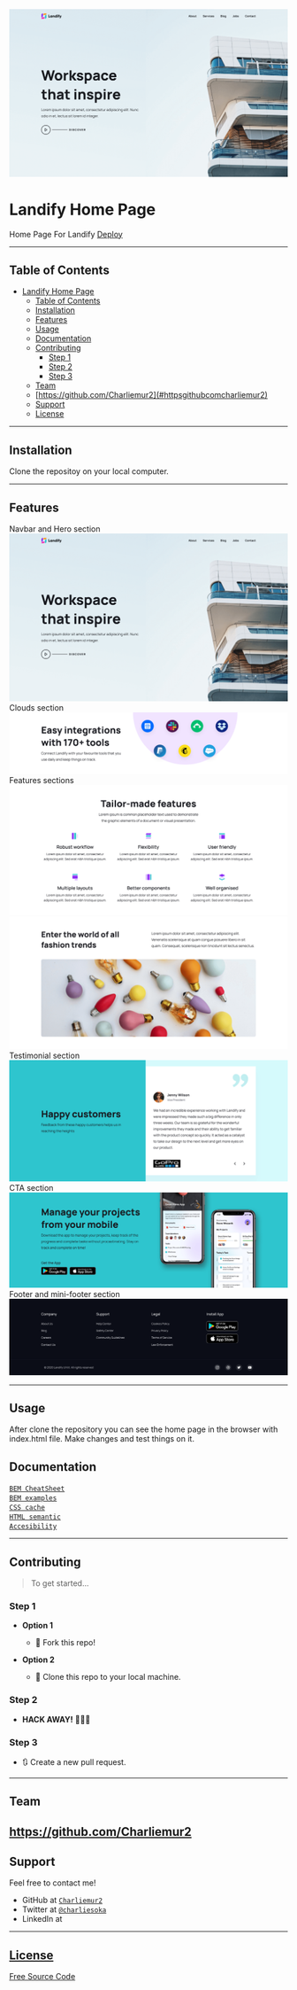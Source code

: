 <img src="./images/readme-imgs/overview.png">

# Landify Home Page

Home Page For Landify
<a href="https://festive-turing-ef39c7.netlify.app/">Deploy</a>

---

## Table of Contents

- [Landify Home Page](#landify-home-page)
  - [Table of Contents](#table-of-contents)
  - [Installation](#installation)
  - [Features](#features)
  - [Usage](#usage)
  - [Documentation](#documentation)
  - [Contributing](#contributing)
    - [Step 1](#step-1)
    - [Step 2](#step-2)
    - [Step 3](#step-3)
  - [Team](#team)
  - [https://github.com/Charliemur2](#httpsgithubcomcharliemur2)
  - [Support](#support)
  - [License](#license)

---

## Installation

Clone the repositoy on your local computer.

---

## Features

Navbar and Hero section
<img src="./images/readme-imgs/hero.png">
Clouds section
<img src="./images/readme-imgs/clouds.png">
Features sections
<img src="./images/readme-imgs/features.png">
<img src="./images/readme-imgs/features2.png">
Testimonial section
<img src="./images/readme-imgs/testimonial.png">
CTA section
<img src="./images/readme-imgs/cta.png">
Footer and mini-footer section
<img src="./images/readme-imgs/footer.png">

---

## Usage

After clone the repository you can see the home page in the browser with index.html file. Make changes and test things on it.

## Documentation

<a href="https://9elements.com/bem-cheat-sheet/">`BEM CheatSheet`</a><br>
<a href="https://sparkbox.com/foundry/bem_by_example">`BEM examples`</a><br>
<a href="https://css-tricks.com/strategies-for-cache-busting-css/">`CSS cache`</a><br>
<a href="https://learn-the-web.algonquindesign.ca/topics/html-semantics-cheat-sheet/">`HTML semantic`</a><br>
<a href="https://developer.mozilla.org/en-US/docs/Web/Accessibility">`Accesibility`</a><br>

---

## Contributing

> To get started...

### Step 1

- **Option 1**

  - 🍴 Fork this repo!

- **Option 2**
  - 👯 Clone this repo to your local machine.

### Step 2

- **HACK AWAY!** 🔨🔨🔨

### Step 3

- 🔃 Create a new pull request.

---

## Team

## https://github.com/Charliemur2

## Support

Feel free to contact me!

- GitHub at <a href="https://github.com/Charliemur2">`Charliemur2`</a>
- Twitter at <a href="https://twitter.com/charliesoka">`@charliesoka`</a>
- LinkedIn at <a href="https://www.linkedin.com/in/carlos-andres-murcia-munoz/">

---

## License

Free Source Code
